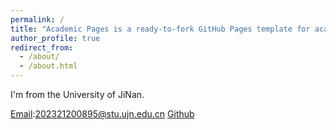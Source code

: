 ```yaml
---
permalink: /
title: "Academic Pages is a ready-to-fork GitHub Pages template for academic personal websites"
author_profile: true
redirect_from: 
  - /about/
  - /about.html
---
```


I'm from the University of JiNan. 

[Email](202321200895@stu.ujn.edu.cn):202321200895@stu.ujn.edu.cn 
[Github](https://github.com/eileen-linlin) 

